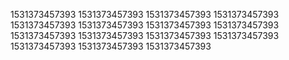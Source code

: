 1531373457393
1531373457393
1531373457393
1531373457393
1531373457393
1531373457393
1531373457393
1531373457393
1531373457393
1531373457393
1531373457393
1531373457393
1531373457393
1531373457393
1531373457393